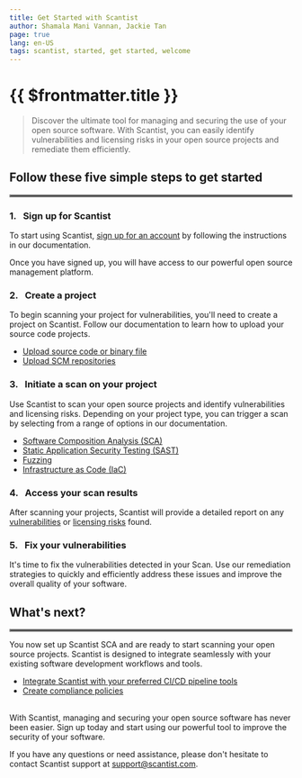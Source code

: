 ```yaml
---
title: Get Started with Scantist
author: Shamala Mani Vannan, Jackie Tan
page: true
lang: en-US
tags: scantist, started, get started, welcome
---
```


<ClientOnly>

# {{ $frontmatter.title }}

> Discover the ultimate tool for managing and securing the use of your open source software. With Scantist, you can easily identify vulnerabilities and licensing risks in your open source projects and remediate them efficiently. 

## Follow these five simple steps to get started

<hr style="border:2px solid gray">


### 1.&nbsp;&nbsp;&nbsp;Sign up for Scantist
To start using Scantist, [sign up for an account](Sign-up-for-Scantist) by following the instructions in our documentation. 

Once you have signed up, you will have access to our powerful open source management platform. 


### 2.&nbsp;&nbsp;&nbsp;Create a project
To begin scanning your project for vulnerabilities, you'll need to create a project on Scantist. Follow our documentation to learn how to upload your source code projects.

- [Upload source code or binary file](../Create-and-Manage-Project/Upload-Files-Directly)
- [Upload SCM repositories](../Create-and-Manage-Project/Add-SCM-Repositories)


### 3.&nbsp;&nbsp;&nbsp;Initiate a scan on your project
Use Scantist to scan your open source projects and identify vulnerabilities and licensing risks. Depending on your project type, you can trigger a scan by selecting from a range of options in our documentation.

- [Software Composition Analysis (SCA)]()
- [Static Application Security Testing (SAST)]() 
- [Fuzzing]()
- [Infrastructure as Code (IaC)]()


### 4.&nbsp;&nbsp;&nbsp;Access your scan results
After scanning your projects, Scantist will provide a detailed report on any [vulnerabilities]() or [licensing risks]() found.


### 5.&nbsp;&nbsp;&nbsp;Fix your vulnerabilities
It's time to fix the vulnerabilities detected in your Scan. Use our remediation strategies to quickly and efficiently address these issues and improve the overall quality of your software. 


## What's next?

<hr style="border:2px solid gray">

You now set up Scantist SCA and are ready to start scanning your open source projects. Scantist is designed to integrate seamlessly with your existing software development workflows and tools. 
- [Integrate Scantist with your preferred CI/CD pipeline tools]()
- [Create compliance policies]()
<br /><br />


With Scantist, managing and securing your open source software has never been easier. Sign up today and start using our powerful tool to improve the security of your software. 

If you have any questions or need assistance, please don't hesitate to contact Scantist support at [support@scantist.com](mailto:support@scantist.com).
</ClientOnly>
